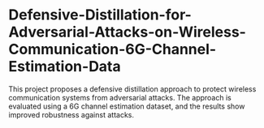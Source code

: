 # Defensive-Distillation-for-Adversarial-Attacks-on-Wireless-Communication-6G-Channel-Estimation-Data
This project proposes a defensive distillation approach to protect wireless communication systems from adversarial attacks. The approach is evaluated using a 6G channel estimation dataset, and the results show improved robustness against attacks.
